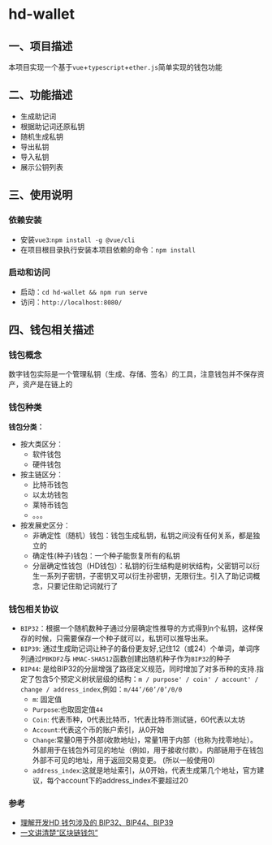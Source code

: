 # hd-wallet

## 一、项目描述 
   本项目实现一个基于`vue`+`typescript`+`ether.js`简单实现的钱包功能


## 二、功能描述

   * 生成助记词
   * 根据助记词还原私钥
   * 随机生成私钥
   * 导出私钥
   * 导入私钥
   * 展示公钥列表
   

## 三、使用说明

### 依赖安装
 * 安装`vue3`:`npm install -g @vue/cli`
 * 在项目根目录执行安装本项目依赖的命令：`npm install`

### 启动和访问
 * 启动：`cd hd-wallet && npm run serve`
 * 访问：`http://localhost:8080/`



## 四、钱包相关描述

### 钱包概念
数字钱包实际是一个管理私钥（生成、存储、签名）的工具，注意钱包并不保存资产，资产是在链上的


### 钱包种类

**钱包分类：**
   * 按大类区分：
      - 软件钱包
      - 硬件钱包
   * 按主链区分：
      - 比特币钱包
      - 以太坊钱包
      - 莱特币钱包
      - 。。。
   * 按发展史区分：
      - 非确定性（随机）钱包：钱包生成私钥，私钥之间没有任何关系，都是独立的
      - 确定性(种子)钱包：一个种子能恢复所有的私钥
      - 分层确定性钱包（HD钱包）：私钥的衍生结构是树状结构，父密钥可以衍生一系列子密钥，子密钥又可以衍生孙密钥，无限衍生。引入了助记词概念，只要记住助记词就行了


### 钱包相关协议

* `BIP32`：根据一个随机数种子通过分层确定性推导的方式得到n个私钥，这样保存的时候，只需要保存一个种子就可以，私钥可以推导出来。
* `BIP39`: 通过生成助记词让种子的备份更友好,记住12（或24）个单词，单词序列通过`PBKDF2`与 `HMAC-SHA512`函数创建出随机种子作为`BIP32`的种子
* `BIP44`: 是给BIP32的分层增强了路径定义规范，同时增加了对多币种的支持.指定了包含5个预定义树状层级的结构：`m / purpose' / coin' / account' / change / address_index`,例如：`m/44’/60’/0’/0/0`
  - `m`: 固定值
  - `Purpose`:也取固定值`44`
  - `Coin`: 代表币种，0代表比特币，1代表比特币测试链，60代表以太坊
  - `Account`:代表这个币的账户索引，从0开始
  - `Change`:常量0用于外部(收款地址)，常量1用于内部（也称为找零地址）。外部用于在钱包外可见的地址（例如，用于接收付款）。内部链用于在钱包外部不可见的地址，用于返回交易变更。 (所以一般使用0)
  - `address_index`:这就是地址索引，从0开始，代表生成第几个地址，官方建议，每个account下的address_index不要超过20
  

### 参考

* [理解开发HD 钱包涉及的 BIP32、BIP44、BIP39](https://learnblockchain.cn/2018/09/28/hdwallet/)
* [一文讲清楚“区块链钱包”](https://zhuanlan.zhihu.com/p/41788925)